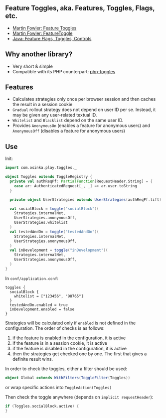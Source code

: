 ## Feature Toggles, aka. Features, Toggles, Flags, etc.

* [Martin Fowler: Feature Toggles](http://martinfowler.com/articles/feature-toggles.html)
* [Martin Fowler: FeatureToggle](http://martinfowler.com/bliki/FeatureToggle.html)
* [Java: Feature Flags, Toggles, Controls](http://featureflags.io/java-feature-flags/)

## Why another library?

* Very short & simple
* Compatible with its PHP counterpart: [php-toggles](https://github.com/osinka/php-toggles)

## Features

* Calculates strategies only once per browser session and then caches the result in a session cookie
* `Gradual` rollout strategy does not depend on user ID per se. Instead, it may be given any user-related textual ID.
* `Whitelist` and `Blacklist` depend on the same user ID.
* Provides `AnonymousOn` (enables a feature for anonymous users) and `AnonymousOff` (disables a feature for anonymous users)

## Use

Init:

```scala
import com.osinka.play.toggles._

object Toggles extends ToggleRegistry {
  private val authReqPf: PartialFunction[RequestHeader,String] = {
    case ar: AuthenticatedRequest[_, _] => ar.user.toString
  }

  private object UserStrategies extends UserStrategies(authReqPf.lift)

  val socialBlock = toggle("socialBlock")(
    Strategies.internalNet,
    UserStrategies.anonymousOff,
    UserStrategies.whitelist
  )
  val testedAndOn = toggle("testedAndOn")(
    Strategies.internalNet,
    UserStrategies.anonymousOff,
  )
  val inDevelopment = toggle("inDevelopment")(
    Strategies.internalNet,
    UserStrategies.anonymousOff,
  )
}
```

In `conf/application.conf`:

```
toggles {
  socialBlock {
    whitelist = ["123456", "98765"]
  }
  testedAndOn.enabled = true
  inDevelopment.enabled = false
}
```

Strategies will be calculated only if `enabled` is not defined in the configuration. The order of checks is as follows:

1. if the feature is enabled in the configuration, it is active
2. if the feature is in a session cookie, it is active
3. if the feature is disabled in the configuration, it is active
4. then the strategies get checked one by one. The first that gives a definite result wins.

In order to check the toggles, either a filter should be used:

```scala
object Global extends WithFilters(ToggleFilter(Toggles))
```

or wrap specific actions into `ToggleAction(Toggles)`

Then check the toggle anywhere (depends on `implicit requestHeader`):

```scala
if (Toggles.socialBlock.active) {
}
```
